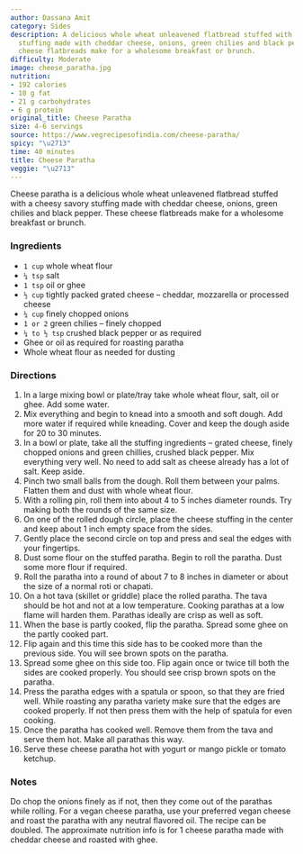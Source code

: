 ```yaml
---
author: Dassana Amit
category: Sides
description: A delicious whole wheat unleavened flatbread stuffed with a cheesy savory
  stuffing made with cheddar cheese, onions, green chilies and black pepper. These
  cheese flatbreads make for a wholesome breakfast or brunch.
difficulty: Moderate
image: cheese_paratha.jpg
nutrition:
- 192 calories
- 10 g fat
- 21 g carbohydrates
- 6 g protein
original_title: Cheese Paratha
size: 4-6 servings
source: https://www.vegrecipesofindia.com/cheese-paratha/
spicy: "\u2713"
time: 40 minutes
title: Cheese Paratha
veggie: "\u2713"
---
```

Cheese paratha is a delicious whole wheat unleavened flatbread stuffed with a cheesy savory stuffing made with cheddar cheese, onions, green chilies and black pepper. These cheese flatbreads make for a wholesome breakfast or brunch. 

### Ingredients

* `1 cup` whole wheat flour
* `¼ tsp` salt
* `1 tsp` oil or ghee
* `½ cup` tightly packed grated cheese – cheddar, mozzarella or processed cheese
* `¼ cup` finely chopped onions
* `1 or 2` green chilies – finely chopped
* `¼ to ½ tsp` crushed black pepper or as required
* Ghee or oil as required for roasting paratha
* Whole wheat flour as needed for dusting

### Directions

1. In a large mixing bowl or plate/tray take whole wheat flour, salt, oil or ghee. Add some water.
2. Mix everything and begin to knead into a smooth and soft dough. Add more water if required while kneading. Cover and keep the dough aside for 20 to 30 minutes.
3. In a bowl or plate, take all the stuffing ingredients – grated cheese, finely chopped onions and green chillies, crushed black pepper. Mix everything very well. No need to add salt as cheese already has a lot of salt. Keep aside.
4. Pinch two small balls from the dough. Roll them between your palms. Flatten them and dust with whole wheat flour.
5. With a rolling pin, roll them into about 4 to 5 inches diameter rounds. Try making both the rounds of the same size.
6. On one of the rolled dough circle, place the cheese stuffing in the center and keep about 1 inch empty space from the sides.
7. Gently place the second circle on top and press and seal the edges with your fingertips.
8. Dust some flour on the stuffed paratha. Begin to roll the paratha. Dust some more flour if required.
9. Roll the paratha into a round of about 7 to 8 inches in diameter or about the size of a normal roti or chapati.
10. On a hot tava (skillet or griddle) place the rolled paratha. The tava should be hot and not at a low temperature. Cooking parathas at a low flame will harden them. Parathas ideally are crisp as well as soft.
11. When the base is partly cooked, flip the paratha. Spread some ghee on the partly cooked part.
12. Flip again and this time this side has to be cooked more than the previous side. You will see brown spots on the paratha.
13. Spread some ghee on this side too. Flip again once or twice till both the sides are cooked properly. You should see crisp brown spots on the paratha.
14. Press the paratha edges with a spatula or spoon, so that they are fried well. While roasting any paratha variety make sure that the edges are cooked properly. If not then press them with the help of spatula for even cooking.
15. Once the paratha has cooked well. Remove them from the tava and serve them hot. Make all parathas this way.
16. Serve these cheese paratha hot with yogurt or mango pickle or tomato ketchup.

### Notes

Do chop the onions finely as if not, then they come out of the parathas while rolling. For a vegan cheese paratha, use your preferred vegan cheese and roast the paratha with any neutral flavored oil. The recipe can be doubled. The approximate nutrition info is for 1 cheese paratha made with cheddar cheese and roasted with ghee.